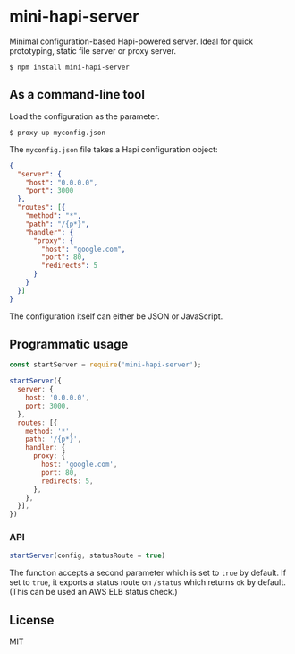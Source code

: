 # mini-hapi-server
Minimal configuration-based Hapi-powered server. Ideal for quick prototyping, static file server or proxy server.

`$ npm install mini-hapi-server`

## As a command-line tool

Load the configuration as the parameter.

```
$ proxy-up myconfig.json
```

The `myconfig.json` file takes a Hapi configuration object:
```json
{
  "server": {
    "host": "0.0.0.0",
    "port": 3000
  },
  "routes": [{
    "method": "*",
    "path": "/{p*}",
    "handler": {
      "proxy": {
        "host": "google.com",
        "port": 80,
        "redirects": 5
      }
    }
  }]
}
```

The configuration itself can either be JSON or JavaScript.

## Programmatic usage

```javascript
const startServer = require('mini-hapi-server');

startServer({
  server: {
    host: '0.0.0.0',
    port: 3000,
  },
  routes: [{
    method: '*',
    path: '/{p*}',
    handler: {
      proxy: {
        host: 'google.com',
        port: 80,
        redirects: 5,
      },
    },
  }],
})
```

### API
```javascript
startServer(config, statusRoute = true)
```

The function accepts a second parameter which is set to `true` by default. If set to `true`, it exports a status route on `/status` which returns `ok` by default. (This can be used an AWS ELB status check.)

## License
MIT
